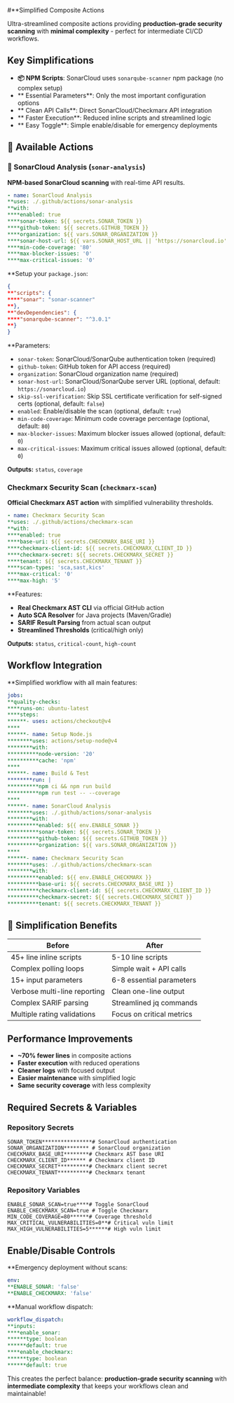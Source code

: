 #**Simplified Composite Actions

Ultra-streamlined composite actions providing **production-grade security scanning** with **minimal complexity** - perfect for intermediate CI/CD workflows.

## Key Simplifications

- **📦 NPM Scripts**: SonarCloud uses `sonarqube-scanner` npm package (no complex setup)
- ** Essential Parameters**: Only the most important configuration options
- ** Clean API Calls**: Direct SonarCloud/Checkmarx API integration
- ** Faster Execution**: Reduced inline scripts and streamlined logic
- ** Easy Toggle**: Simple enable/disable for emergency deployments

## 📂 Available Actions

### 🔬 SonarCloud Analysis (`sonar-analysis`)

**NPM-based SonarCloud scanning** with real-time API results.

```yaml
- name: SonarCloud Analysis
**uses: ./.github/actions/sonar-analysis
**with:
****enabled: true
****sonar-token: ${{ secrets.SONAR_TOKEN }}
****github-token: ${{ secrets.GITHUB_TOKEN }}
****organization: ${{ vars.SONAR_ORGANIZATION }}
****sonar-host-url: ${{ vars.SONAR_HOST_URL || 'https://sonarcloud.io' }}
****min-code-coverage: '80'
****max-blocker-issues: '0'
****max-critical-issues: '0'
```

**Setup your `package.json`:
```json
{
**"scripts": {
****"sonar": "sonar-scanner"
**},
**"devDependencies": {
****"sonarqube-scanner": "^3.0.1"
**}
}
```

**Parameters:
- `sonar-token`: SonarCloud/SonarQube authentication token (required)
- `github-token`: GitHub token for API access (required)
- `organization`: SonarCloud organization name (required)
- `sonar-host-url`: SonarCloud/SonarQube server URL (optional, default: `https://sonarcloud.io`)
- `skip-ssl-verification`: Skip SSL certificate verification for self-signed certs (optional, default: `false`)
- `enabled`: Enable/disable the scan (optional, default: `true`)
- `min-code-coverage`: Minimum code coverage percentage (optional, default: `80`)
- `max-blocker-issues`: Maximum blocker issues allowed (optional, default: `0`)
- `max-critical-issues`: Maximum critical issues allowed (optional, default: `0`)

**Outputs:** `status`, `coverage`

### Checkmarx Security Scan (`checkmarx-scan`)

**Official Checkmarx AST action** with simplified vulnerability thresholds.

```yaml
- name: Checkmarx Security Scan
**uses: ./.github/actions/checkmarx-scan
**with:
****enabled: true
****base-uri: ${{ secrets.CHECKMARX_BASE_URI }}
****checkmarx-client-id: ${{ secrets.CHECKMARX_CLIENT_ID }}
****checkmarx-secret: ${{ secrets.CHECKMARX_SECRET }}
****tenant: ${{ secrets.CHECKMARX_TENANT }}
****scan-types: 'sca,sast,kics'
****max-critical: '0'
****max-high: '5'
```

**Features:
- **Real Checkmarx AST CLI** via official GitHub action
- **Auto SCA Resolver** for Java projects (Maven/Gradle)
- **SARIF Result Parsing** from actual scan output
- **Streamlined Thresholds** (critical/high only)

**Outputs:** `status`, `critical-count`, `high-count`

## Workflow Integration

**Simplified workflow with all main features:

```yaml
jobs:
**quality-checks:
****runs-on: ubuntu-latest
****steps:
******- uses: actions/checkout@v4
****
******- name: Setup Node.js
********uses: actions/setup-node@v4
********with:
**********node-version: '20'
**********cache: 'npm'
****
******- name: Build & Test
********run: |
**********npm ci && npm run build
**********npm run test -- --coverage
****
******- name: SonarCloud Analysis
********uses: ./.github/actions/sonar-analysis
********with:
**********enabled: ${{ env.ENABLE_SONAR }}
**********sonar-token: ${{ secrets.SONAR_TOKEN }}
**********github-token: ${{ secrets.GITHUB_TOKEN }}
**********organization: ${{ vars.SONAR_ORGANIZATION }}
****
******- name: Checkmarx Security Scan
********uses: ./.github/actions/checkmarx-scan
********with:
**********enabled: ${{ env.ENABLE_CHECKMARX }}
**********base-uri: ${{ secrets.CHECKMARX_BASE_URI }}
**********checkmarx-client-id: ${{ secrets.CHECKMARX_CLIENT_ID }}
**********checkmarx-secret: ${{ secrets.CHECKMARX_SECRET }}
**********tenant: ${{ secrets.CHECKMARX_TENANT }}
```

## 🧹 Simplification Benefits

| **Before** | **After** |
|------------|-----------|
| 45+ line inline scripts | 5-10 line scripts |
| Complex polling loops | Simple wait + API calls |
| 15+ input parameters | 6-8 essential parameters |
| Verbose multi-line reporting | Clean one-line output |
| Complex SARIF parsing | Streamlined jq commands |
| Multiple rating validations | Focus on critical metrics |

## Performance Improvements

- **~70% fewer lines** in composite actions
- **Faster execution** with reduced operations
- **Cleaner logs** with focused output
- **Easier maintenance** with simplified logic
- **Same security coverage** with less complexity

## Required Secrets & Variables

### Repository Secrets
```
SONAR_TOKEN****************# SonarCloud authentication
SONAR_ORGANIZATION******** # SonarCloud organization
CHECKMARX_BASE_URI********# Checkmarx AST base URI
CHECKMARX_CLIENT_ID****** # Checkmarx client ID
CHECKMARX_SECRET**********# Checkmarx client secret
CHECKMARX_TENANT**********# Checkmarx tenant
```

### Repository Variables
```
ENABLE_SONAR_SCAN=true****# Toggle SonarCloud
ENABLE_CHECKMARX_SCAN=true # Toggle Checkmarx
MIN_CODE_COVERAGE=80******# Coverage threshold
MAX_CRITICAL_VULNERABILITIES=0**# Critical vuln limit
MAX_HIGH_VULNERABILITIES=5******# High vuln limit
```

## Enable/Disable Controls

**Emergency deployment without scans:
```yaml
env:
**ENABLE_SONAR: 'false'
**ENABLE_CHECKMARX: 'false'
```

**Manual workflow dispatch:
```yaml
workflow_dispatch:
**inputs:
****enable_sonar:
******type: boolean
******default: true
****enable_checkmarx:
******type: boolean
******default: true
```

This creates the perfect balance: **production-grade security scanning** with **intermediate complexity** that keeps your workflows clean and maintainable!